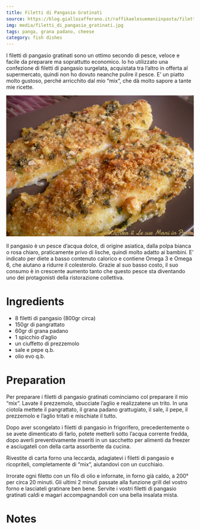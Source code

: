 ```yaml
---
title: Filetti di Pangasio Gratinati
source: https://blog.giallozafferano.it/raffikaelesuemaniinpasta/filetti-di-pangasio-gratinati/
img: media/filetti_di_pangasio_gratinati.jpg
tags: panga, grana padano, cheese
category: fish dishes
---
```


I filetti di pangasio gratinati sono un ottimo secondo di pesce, veloce e facile da preparare ma soprattutto economico. Io ho utilizzato una confezione di filetti di pangasio surgelata, acquistata tra l’altro in offerta al supermercato, quindi non ho dovuto neanche pulire il pesce. E’ un piatto molto gustoso, perché arricchito dal mio “mix“, che dà molto sapore a tante mie ricette.

![Filetti di Pangasio Gratinati](media/filetti_di_pangasio_gratinati.jpg)

Il pangasio è un pesce d’acqua dolce, di origine asiatica, dalla polpa bianca o rosa chiaro, praticamente privo di lische, quindi molto adatto ai bambini. E’ indicato per diete a basso contenuto calorico e contiene Omega 3 e Omega 6, che aiutano a ridurre il colesterolo. Grazie al suo basso costo, il suo consumo è in crescente aumento tanto che questo pesce sta diventando uno dei protagonisti della ristorazione collettiva.

Ingredients
===========

* 8 filetti di pangasio (800gr circa)
* 150gr di pangrattato
* 60gr di grana padano
* 1 spicchio d’aglio
* un ciuffetto di prezzemolo
* sale e pepe q.b.
* olio evo q.b.

Preparation
===========

Per preparare i filetti di pangasio gratinati cominciamo col preparare il mio “mix“. Lavate il prezzemolo, sbucciate l’aglio e realizzatene un trito. In una ciotola mettete il pangrattato, il grana padano grattugiato, il sale, il pepe, il prezzemolo e l’aglio tritati e mischiate il tutto.

Dopo aver scongelato i filetti di pangasio in frigorifero, precedentemente o se avete dimenticato di farlo, potete metterli sotto l’acqua corrente fredda, dopo averli preventivamente inseriti in un sacchetto per alimenti da freezer e asciugateli con della carta assorbente da cucina.

Rivestite di carta forno una leccarda, adagiatevi i filetti di pangasio e ricopriteli, completamente di “mix“, aiutandovi con un cucchiaio.

Irrorate ogni filetto con un filo di olio e infornate, in forno già caldo, a 200° per circa 20 minuti. Gli ultimi 2 minuti passate alla funzione grill del vostro forno e lasciateli gratinare ben bene. Servite i vostri filetti di pangasio gratinati caldi e magari accompagnandoli con una bella insalata mista.

Notes
=====
